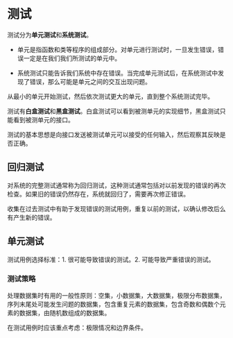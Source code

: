 # 测试

测试分为**单元测试**和**系统测试**。

- 单元是指函数和类等程序的组成部分。对单元进行测试时，一旦发生错误，错误一定是在我们我们所测试的单元中。

- 系统测试只能告诉我们系统中存在错误。当完成单元测试后，在系统测试中发现了错误，那么可能是单元之间的交互出现问题。

从最小的单元开始测试，然后依次测试更大的单元，直到整个系统测试完毕。

测试有**白盒测试**和**黑盒测试**。白盒测试可以看到被测单元的实现细节，黑盒测试只能看到被测单元的接口。

测试的基本思想是向接口发送被测试单元可以接受的任何输入，然后观察其反映是否正确。

## 回归测试
对系统的完整测试通常称为回归测试，这种测试通常包括对以前发现的错误的再次检查。如果旧的错误仍然存在，系统就回归了，需要再次修正错误。

收集在过去测试中有助于发现错误的测试用例，重复以前的测试，以确认修改后么有产生新的错误。

## 单元测试

测试用例选择标准：1. 很可能导致错误的测试。2. 可能导致严重错误的测试。

### 测试策略

处理数据集时有用的一般性原则：空集，小数据集，大数据集，极限分布数据集，序列末尾处可能发生问题的数据集，包含重复元素的数据集，包含奇数和偶数个元素的数据集，由随机数组成的数据集。

在测试用例时应该重点考虑：极限情况和边界条件。